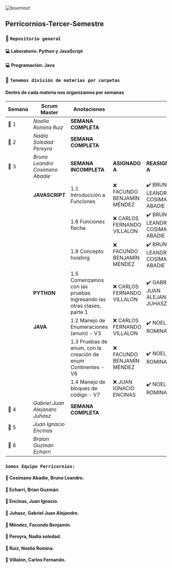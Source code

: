 ![bournout](https://user-images.githubusercontent.com/111775575/230744405-58a87638-fcff-4885-8a94-8463a0996a3e.gif)

## Perricornios-Tercer-Semestre
### :unicorn: `Repositorio general`
####  :computer: Laboratorio: Python y JavaScript
####  :computer: Programación: Java

### :unicorn: `Tenemos división de materias por carpetas`
#### Dentro de cada materia nos organizamos por semanas

| **Semana** | **Scrum Master** | **Anotaciones** |  |  | 
| ---- | ---- | --- | --- | --- | 
| :pencil: 1 | *Noelia Romina Ruiz* | **SEMANA COMPLETA** |
| :pencil: 2 | *Nadia Soledad Pereyra* | **SEMANA COMPLETA** |
| :pencil: 3 | *Bruno Leandro Cosimano Abadie* | **SEMANA INCOMPLETA** | **ASIGNADO A**| **REASIGNADO A** |
| | **JAVASCRIPT** | 1.1 Introducción a Funciones | :x: FACUNDO BENJAMÍN MÉNDEZ | :heavy_check_mark: BRUNO LEANDRO COSIMANO ABADIE | 
| | | 1.6 Funciones flecha | :x: CARLOS FERNANDO VILLALON | :heavy_check_mark: BRUNO LEANDRO COSIMANO ABADIE |
| | | 1.8 Concepto hoisting | :x: FACUNDO BENJAMÍN MÉNDEZ | :heavy_check_mark: BRUNO LEANDRO COSIMANO ABADIE |
| | **PYTHON** | 1.5 Comenzamos con las pruebas ingresando las otras clases, parte 1 | :x: CARLOS FERNANDO VILLALON |  :heavy_check_mark: GABRIEL JUAN ALEJANDRO JUHASZ |
| | **JAVA** | 1.2 Manejo de Enumeraciones (enum) - V3 | :x: CARLOS FERNANDO VILLALON | :heavy_check_mark: NOELIA ROMINA RUIZ |
| | | 1.3 Pruebas de enum, con la creación de enum Continentes - V6 | :x: FACUNDO BENJAMÍN MÉNDEZ | :heavy_check_mark: NOELIA ROMINA RUIZ |
| | | 1.4 Manejo de bloques de código - V7 | :x: JUAN IGNACIO ENCINAS | :heavy_check_mark: NOELIA ROMINA RUIZ |
| :pencil: 4 | *Gabriel Juan Alejandro Juhasz* | **SEMANA COMPLETA** |
| :pencil: 5 | *Juan Ignacio Encinas* |
| :pencil: 6 | *Braian Guzmán Echarri* |

### `Somos Equipo Perricornios:`
#### :unicorn: Cosimano Abadie, Bruno Leandro.
#### :unicorn: Echarri, Brian Guzmán.
#### :unicorn: Encinas, Juan Ignacio.
#### :unicorn: Juhasz, Gabriel Juan Alejandro.
#### :unicorn: Méndez, Facundo Benjamín.
#### :unicorn: Pereyra, Nadia soledad.
#### :unicorn: Ruiz, Noelia Romina.
#### :unicorn: Villalon, Carlos Fernando.
